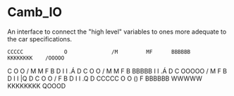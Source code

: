 # Camb_IO

An interface to connect the "high level" variables to ones more adequate to the car specifications.



    CCCCC             O              /M         MF      BBBBBB                    KKKKKKKK    /OOOOO
  C                      O O           /   M     M   F     B           D                        I I         .Á            D
C                      O    O         /      M M      F    B BBBBB                          I I       .Á               D
C                    OOOOO      /         M         F   B           D                         I I       |Q              D
  C                O          O    /                       F  B           D                         I I         .Q          D
    CCCCC   O             O  ()                        F BBBBBB   WWWWW  KKKKKKKK    QOOOD
